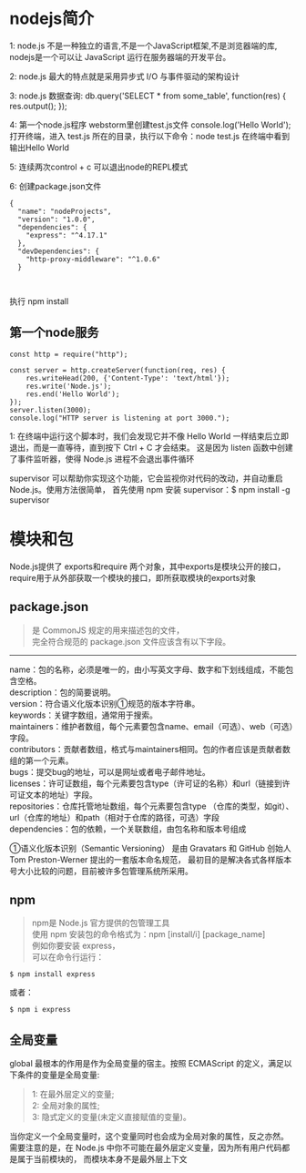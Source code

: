 # nodejs简介
<p>1: node.js 不是一种独立的语言,不是一个JavaScript框架,不是浏览器端的库, nodejs是一个可以让 JavaScript 运行在服务器端的开发平台。<p>
<p>2: node.js 最大的特点就是采用异步式 I/O 与事件驱动的架构设计</p>
<p>3: node.js 数据查询: db.query('SELECT * from some_table', function(res) {   res.output(); }); </p>
<p>4: 第一个node.js程序 webstorm里创建test.js文件 console.log('Hello World'); 
打开终端，进入 test.js 所在的目录，执行以下命令：node test.js 在终端中看到输出Hello World</p>
<p>5: 连续两次control + c 可以退出node的REPL模式</p>
<p>6: 创建package.json文件</p>

```
{
  "name": "nodeProjects",
  "version": "1.0.0",
  "dependencies": {
    "express": "^4.17.1"
  },
  "devDependencies": {
    "http-proxy-middleware": "^1.0.6"
  }
  
  
```
<p>执行 npm install</p>

<h2>第一个node服务</h2>


```
const http = require("http");

const server = http.createServer(function(req, res) {
    res.writeHead(200, {'Content-Type': 'text/html'});
    res.write('Node.js');
    res.end('Hello World');
});
server.listen(3000);
console.log("HTTP server is listening at port 3000.");

```

<p>1: 在终端中运行这个脚本时，我们会发现它并不像 Hello World 一样结束后立即退出，而是一直等待，直到按下 Ctrl + C 才会结束。
这是因为 listen 函数中创建了事件监听器，使得 Node.js 进程不会退出事件循环
</p>


supervisor 可以帮助你实现这个功能，它会监视你对代码的改动，并自动重启 Node.js。使用方法很简单，
首先使用 npm 安装 supervisor：$ npm install -g supervisor

# 模块和包
<p></p>
<p> Node.js提供了 exports和require 两个对象，其中exports是模块公开的接口，require用于从外部获取一个模块的接口，即所获取模块的exports对象</p>


## package.json 

>是 CommonJS 规定的用来描述包的文件，  
完全符合规范的 package.json 文件应该含有以下字段。  
***
>
name：包的名称，必须是唯一的，由小写英文字母、数字和下划线组成，不能包含空格。  
description：包的简要说明。  
version：符合语义化版本识别①规范的版本字符串。  
keywords：关键字数组，通常用于搜索。  
maintainers：维护者数组，每个元素要包含name、email（可选）、web（可选）字段。  
contributors：贡献者数组，格式与maintainers相同。包的作者应该是贡献者数组的第一个元素。  
bugs：提交bug的地址，可以是网址或者电子邮件地址。  
licenses：许可证数组，每个元素要包含type（许可证的名称）和url（链接到许可证文本的地址）字段。  
repositories：仓库托管地址数组，每个元素要包含type （仓库的类型，如git）、url（仓库的地址）和path（相对于仓库的路径，可选）字段  
dependencies：包的依赖，一个关联数组，由包名称和版本号组成  

<p>
①语义化版本识别（Semantic Versioning）
是由 Gravatars 和 GitHub 创始人 Tom Preston-Werner 提出的一套版本命名规范，
最初目的是解决各式各样版本号大小比较的问题，目前被许多包管理系统所采用。
</p>

## npm
>npm是 Node.js 官方提供的包管理工具  
使用 npm 安装包的命令格式为：npm [install/i] [package_name]   
例如你要安装 express，     
可以在命令行运行： 
``` 
$ npm install express   
```
或者：
```  
$ npm i express  
```

## 全局变量 
global 最根本的作用是作为全局变量的宿主。按照 ECMAScript 的定义，满足以下条件的变量是全局变量:  
>1: 在最外层定义的变量;  
2: 全局对象的属性;  
3: 隐式定义的变量(未定义直接赋值的变量)。  

当你定义一个全局变量时，这个变量同时也会成为全局对象的属性，反之亦然。  
需要注意的是，在 Node.js 中你不可能在最外层定义变量，因为所有用户代码都是属于当前模块的， 而模块本身不是最外层上下文